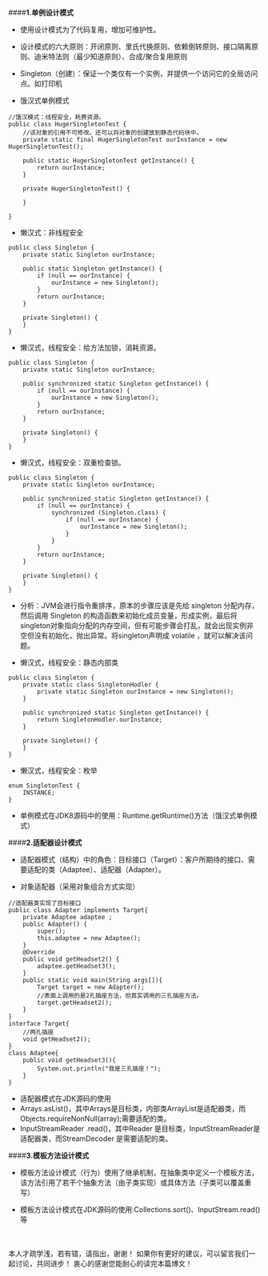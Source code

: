 ####**1.单例设计模式**

* 使用设计模式为了代码复用，增加可维护性。

* 设计模式的六大原则：开闭原则、里氏代换原则、依赖倒转原则、接口隔离原则、迪米特法则（最少知道原则）、合成/聚合复用原则

* Singleton（创建）：保证一个类仅有一个实例，并提供一个访问它的全局访问点。如打印机

* 饿汉式单例模式

```
//饿汉模式：线程安全，耗费资源。
public class HugerSingletonTest {
    //该对象的引用不可修改。还可以将对象的创建放到静态代码块中。
    private static final HugerSingletonTest ourInstance = new HugerSingletonTest();

    public static HugerSingletonTest getInstance() {
        return ourInstance;
    }

    private HugerSingletonTest() {

    }

}
```

* 懒汉式：非线程安全

```
public class Singleton {
    private static Singleton ourInstance;

    public static Singleton getInstance() {
        if (null == ourInstance) {
            ourInstance = new Singleton();
        }
        return ourInstance;
    }

    private Singleton() {
    }
}
```

* 懒汉式，线程安全：给方法加锁，消耗资源。

```
public class Singleton {
    private static Singleton ourInstance;

    public synchronized static Singleton getInstance() {
        if (null == ourInstance) {
            ourInstance = new Singleton();
        }
        return ourInstance;
    }

    private Singleton() {
    }
}
```

* 懒汉式，线程安全：双重检查锁。

```
public class Singleton {
    private static Singleton ourInstance;

    public synchronized static Singleton getInstance() {
        if (null == ourInstance) {
            synchronized (Singleton.class) {
                if (null == ourInstance) {
                    ourInstance = new Singleton();
                }
            }
        }
        return ourInstance;
    }

    private Singleton() {
    }
}
```

* 分析：JVM会进行指令重排序，原本的步骤应该是先给 singleton 分配内存，然后调用 Singleton 的构造函数来初始化成员变量，形成实例，最后将singleton对象指向分配的内存空间，但有可能步骤会打乱，就会出现实例非空但没有初始化，抛出异常。将singleton声明成 volatile ，就可以解决该问题。


* 懒汉式，线程安全：静态内部类

```
public class Singleton {
    private static class SingletonHodler {
        private static Singleton ourInstance = new Singleton();
    }

    public synchronized static Singleton getInstance() {
        return SingletonHodler.ourInstance;
    }

    private Singleton() {
    }
}
```

* 懒汉式，线程安全：枚举

```
enum SingletonTest {  
    INSTANCE;  
}
```

* 单例模式在JDK8源码中的使用：Runtime.getRuntime()方法（饿汉式单例模式）

####**2.适配器设计模式**

* 适配器模式（结构）中的角色：目标接口（Target）：客户所期待的接口、需要适配的类（Adaptee）、适配器（Adapter）。

* 对象适配器（采用对象组合方式实现）

```
//适配器类实现了目标接口
public class Adapter implements Target{
    private Adaptee adaptee ;
    public Adapter() {
        super();
        this.adaptee = new Adaptee();
    }
    @Override
    public void getHeadset2() {
        adaptee.getHeadset3();
    }
    public static void main(String args[]){
        Target target = new Adapter();
        //表面上调用的是2孔插座方法，但其实调用的三孔插座方法。
        target.getHeadset2();
    }
}
interface Target{
    //两孔插座
    void getHeadset2();
}
class Adaptee{
    public void getHeadset3(){
        System.out.println("我是三孔插座！");
    }
}
```

* 适配器模式在JDK源码的使用
 * Arrays.asList()，其中Arrays是目标类，内部类ArrayList是适配器类，而Objects.requireNonNull(array);需要适配的类。
 * InputStreamReader .read()，其中Reader 是目标类，InputStreamReader是适配器类，而StreamDecoder 是需要适配的类。

####**3.模板方法设计模式**

* 模板方法设计模式（行为）使用了继承机制，在抽象类中定义一个模板方法，该方法引用了若干个抽象方法（由子类实现）或具体方法（子类可以覆盖重写）

* 模板方法设计模式在JDK源码的使用:Collections.sort()、InputStream.read()等


<br>
<br>
本人才疏学浅，若有错，请指出，谢谢！ 
如果你有更好的建议，可以留言我们一起讨论，共同进步！ 
衷心的感谢您能耐心的读完本篇博文！
